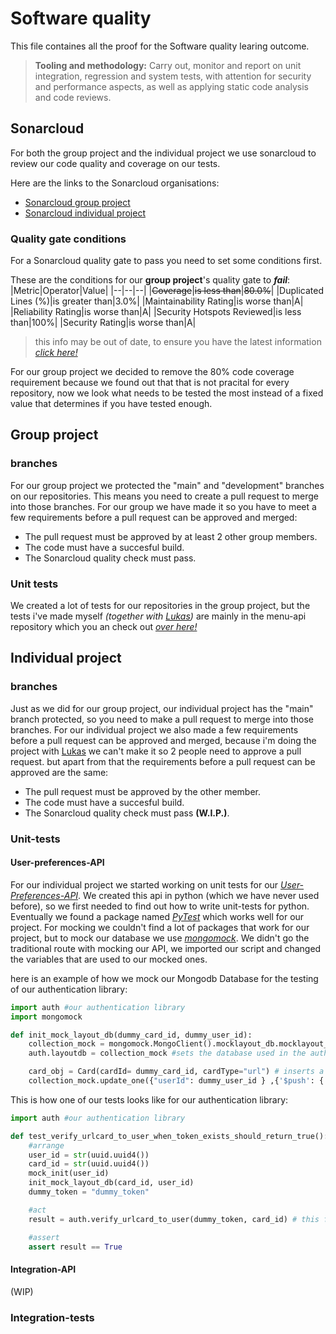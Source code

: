 
# Software quality
This file containes all the proof for the Software quality learing outcome.
> **Tooling and methodology:** Carry out, monitor and report on unit integration, regression and system tests, with attention for security and performance aspects, as well as applying static code analysis and code reviews.

## Sonarcloud
For both the group project and the individual project we use sonarcloud to review our code quality and coverage on our tests. 

Here are the links to the Sonarcloud organisations:
- [Sonarcloud group project](https://sonarcloud.io/organizations/modus-1/projects)
- [Sonarcloud individual project](https://sonarcloud.io/organizations/ips3-db04-teun-mos-lukas-jansen/projects)

### Quality gate conditions
For a Sonarcloud quality gate to pass you need to set some conditions first.

These are the conditions for our **group project**'s quality gate to ***fail***:
|Metric|Operator|Value|
|--|--|--|
|~~Coverage~~|~~is less than~~|~~80.0%~~|
|Duplicated Lines (%)|is greater than|3.0%|
|Maintainability Rating|is worse than|A|
|Reliability Rating|is worse than|A|
|Security Hotspots Reviewed|is less than|100%|
|Security Rating|is worse than|A|
> this info may be out of date,  to ensure you have the latest information [*click here!*](https://sonarcloud.io/organizations/modus-1/quality_gates/show/9)

For our group project we decided to remove the 80% code coverage requirement because we found out that that is not pracital for every repository, now we look what needs to be tested the most instead of a fixed value that determines if you have tested enough.

## Group project

### branches
For our group project we protected the "main" and "development" branches on our repositories. This means you need to create a pull request to merge into those branches.
For our group we have made it so you have to meet a few requirements before a pull request can be approved and merged:
- The pull request must be approved by at least 2 other group members.
- The code must have a succesful build.
- The Sonarcloud quality check must pass.

### Unit tests
We created a lot of tests for our repositories in the group project, but the tests i've made myself *(together with [Lukas](https://github.com/LukasJansen100))* are mainly in the menu-api repository which you an check out [*over here!*](https://github.com/Modus-1/menu-api)

## Individual project
### branches
Just as we did for our group project, our individual project has the "main" branch protected, so you need to make a pull request to merge into those branches.
For our individual project we also made a few requirements before a pull request can be approved and merged, because i'm doing the project with [Lukas](https://github.com/LukasJansen100) we can't make it so 2 people need to approve a pull request. 
but apart from that the requirements before a pull request can be approved are the same:
- The pull request must be approved by the other member.
- The code must have a succesful build.
- The Sonarcloud quality check must pass **(W.I.P.)**.




### Unit-tests

#### User-preferences-API
For our individual project we started working on unit tests for our [*User-Preferences-API*](https://github.com/IPS3-DB04-Teun-Mos-Lukas-Jansen/User-Preferences-API). We created this api in python (which we have never used before), so we first needed to find out how to write unit-tests for python. Eventually we found a package named *[PyTest](https://pytest.org/)* which works well for our project. For mocking we couldn't find a lot of packages that work for our project, but to mock our database we use [*mongomock*](https://github.com/mongomock/mongomock). We didn't go the traditional route with mocking our API, we imported our script and changed the variables that are used to our mocked ones.

here is an example of how we mock our Mongodb Database for the testing of our authentication library:
``` python
import auth #our authentication library
import mongomock

def init_mock_layout_db(dummy_card_id, dummy_user_id):
	collection_mock = mongomock.MongoClient().mocklayout_db.mocklayout_collection #creates a mocked mongodb collection running in memory
	auth.layoutdb = collection_mock #sets the database used in the authentication library to our mocked one by changing the 'layoutdb' variable.

	card_obj = Card(cardId= dummy_card_id, cardType="url") # inserts a card in the layout for testing
	collection_mock.update_one({"userId": dummy_user_id } ,{'$push': {'columns.0.cards': dict(card_obj)}}, upsert = True )
```

This is how one of our tests looks like for our authentication library:
``` python
import auth #our authentication library

def test_verify_urlcard_to_user_when_token_exists_should_return_true():
    #arrange
    user_id = str(uuid.uuid4()) 
    card_id = str(uuid.uuid4())
    mock_init(user_id)
    init_mock_layout_db(card_id, user_id)
    dummy_token = "dummy_token"

    #act
    result = auth.verify_urlcard_to_user(dummy_token, card_id) # this function checks if the token is correct and returns true if it is

    #assert
    assert result == True 
```


#### Integration-API
(WIP)

### Integration-tests

